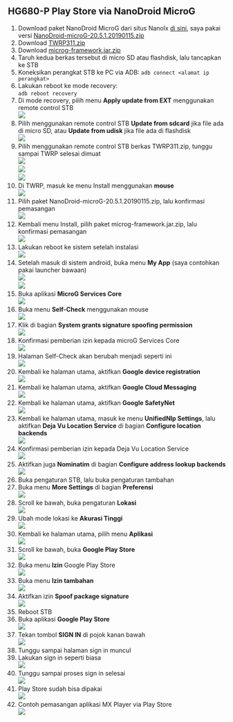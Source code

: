 ## HG680-P Play Store via NanoDroid MicroG ##

1. Download paket NanoDroid MicroG dari situs Nanolx [di sini](https://nanolx.org/nanolx/nanodroid), saya pakai versi [NanoDroid-microG-20.5.1.20190115.zip](https://downloads.nanolx.org/NanoDroid/Stable/NanoDroid-microG-20.5.1.20190115.zip)
2. Download [TWRP311.zip](https://www57.zippyshare.com/v/85eCS93k/file.html)
3. Download [microg-framework.jar.zip](https://github.com/awaaas/hg680p/raw/master/playstore/microg-framework.jar.zip)
4. Taruh kedua berkas tersebut di micro SD atau flashdisk, lalu tancapkan ke STB
5. Koneksikan perangkat STB ke PC via ADB: 
`adb connect <alamat ip perangkat>`
6. Lakukan reboot ke mode recovery:  
`adb reboot recovery`
7. Di mode recovery, pilih menu **Apply update from EXT** menggunakan remote control STB  
![](https://github.com/awaaas/hg680p/raw/master/playstore/screenshots/01-recovery.jpg)
8. Pilih menggunakan remote control STB **Update from sdcard** jika file ada di micro SD, atau **Update from udisk** jika file ada di flashdisk  
![](https://github.com/awaaas/hg680p/raw/master/playstore/screenshots/02-applyfromext.jpg)
9. Pilih menggunakan remote control STB berkas TWRP311.zip, tunggu sampai TWRP selesai dimuat  
![](https://github.com/awaaas/hg680p/raw/master/playstore/screenshots/03-twrp311.jpg)  
![](https://github.com/awaaas/hg680p/raw/master/playstore/screenshots/04-twrploading.jpg)  
![](https://github.com/awaaas/hg680p/raw/master/playstore/screenshots/05-twrploading2.jpg)
10. Di TWRP, masuk ke menu Install menggunakan **mouse**  
![](https://github.com/awaaas/hg680p/raw/master/playstore/screenshots/06-twrp.jpg)
11. Pilih paket NanoDroid-microG-20.5.1.20190115.zip, lalu konfirmasi pemasangan  
![](https://github.com/awaaas/hg680p/raw/master/playstore/screenshots/07-microginstall.jpg)
12. Kembali menu Install, pilih paket microg-framework.jar.zip, lalu konfirmasi pemasangan  
![](https://github.com/awaaas/hg680p/raw/master/playstore/screenshots/07-2-microgframeworkinstall.jpg)
13. Lakukan reboot ke sistem setelah instalasi  
![](https://github.com/awaaas/hg680p/raw/master/playstore/screenshots/09-rebootsystem.jpg)
13. Setelah masuk di sistem android, buka menu **My App** (saya contohkan pakai launcher bawaan)  
![](https://github.com/awaaas/hg680p/raw/master/playstore/screenshots/10-android.JPG)  
![](https://github.com/awaaas/hg680p/raw/master/playstore/screenshots/11-myapp.JPG)
14. Buka aplikasi **MicroG Services Core**  
![](https://github.com/awaaas/hg680p/raw/master/playstore/screenshots/12-microglaunch.JPG)
15. Buka menu **Self-Check** menggunakan mouse  
![](https://github.com/awaaas/hg680p/raw/master/playstore/screenshots/13-microgsettings.JPG)
16. Klik di bagian **System grants signature spoofing permission**  
![](https://github.com/awaaas/hg680p/raw/master/playstore/screenshots/14-microgselfcheck.JPG)
17. Konfirmasi pemberian izin kepada microG Services Core  
![](https://github.com/awaaas/hg680p/blob/master/playstore/screenshots/15-microgspoofpermission.JPG)
18. Halaman Self-Check akan berubah menjadi seperti ini  
![](https://github.com/awaaas/hg680p/blob/master/playstore/screenshots/16-microgselfcheck2.JPG)
19. Kembali ke halaman utama, aktifkan **Google device registration**  
![](https://github.com/awaaas/hg680p/blob/master/playstore/screenshots/17-microggdr.JPG)
20. Kembali ke halaman utama, aktifkan **Google Cloud Messaging**  
![](https://github.com/awaaas/hg680p/blob/master/playstore/screenshots/18-microggcm.JPG)
21. Kembali ke halaman utama, aktifkan **Google SafetyNet**  
![](https://github.com/awaaas/hg680p/blob/master/playstore/screenshots/19-microgsafetynet.JPG)
22. Kembali ke halaman utama, masuk ke menu **UnifiedNlp Settings**, lalu aktifkan **Deja Vu Location Service** di bagian **Configure location backends**  
![](https://github.com/awaaas/hg680p/blob/master/playstore/screenshots/20-micrognlp.JPG)
23. Konfirmasi pemberian izin kepada Deja Vu Location Service  
![](https://github.com/awaaas/hg680p/blob/master/playstore/screenshots/21-microgdejavu.JPG)
24. Aktifkan juga **Nominatim** di bagian **Configure address lookup backends**  
![](https://github.com/awaaas/hg680p/blob/master/playstore/screenshots/22-micrognominatim.JPG)
25. Buka pengaturan STB, lalu buka pengaturan tambahan
26. Buka menu **More Settings** di bagian **Preferensi**  
![](https://github.com/awaaas/hg680p/blob/master/playstore/screenshots/23-moresettings.JPG)
27. Scroll ke bawah, buka pengaturan **Lokasi**  
![](https://github.com/awaaas/hg680p/blob/master/playstore/screenshots/24-location.JPG)
28. Ubah mode lokasi ke **Akurasi Tinggi**  
![](https://github.com/awaaas/hg680p/blob/master/playstore/screenshots/25-locationmode.JPG)
29. Kembali ke halaman utama, pilih menu **Aplikasi**  
![](https://github.com/awaaas/hg680p/blob/master/playstore/screenshots/26-apps.JPG)
30. Scroll ke bawah, buka **Google Play Store**  
![](https://github.com/awaaas/hg680p/blob/master/playstore/screenshots/27-playstore.JPG)
31. Buka menu **Izin** Google Play Store  
![](https://github.com/awaaas/hg680p/blob/master/playstore/screenshots/28-playstorepermissions.JPG)
32. Buka menu **Izin tambahan**  
![](https://github.com/awaaas/hg680p/blob/master/playstore/screenshots/29-playstorepermissions2.JPG)
33. Aktifkan izin **Spoof package signature**  
![](https://github.com/awaaas/hg680p/blob/master/playstore/screenshots/30-playstorespoofsignature.JPG)
34. Reboot STB
35. Buka aplikasi **Google Play Store**  
![](https://github.com/awaaas/hg680p/blob/master/playstore/screenshots/31-playstorelaunch.JPG)
36. Tekan tombol **SIGN IN** di pojok kanan bawah  
![](https://github.com/awaaas/hg680p/blob/master/playstore/screenshots/32-playstoresignin.JPG)
37. Tunggu sampai halaman sign in muncul  
38. Lakukan sign in seperti biasa  
![](https://github.com/awaaas/hg680p/blob/master/playstore/screenshots/33-playstoresigninloading.JPG)
39. Tunggu sampai proses sign in selesai  
![](https://github.com/awaaas/hg680p/blob/master/playstore/screenshots/34-playstoresigninloading2.JPG)
40. Play Store sudah bisa dipakai  
![](https://github.com/awaaas/hg680p/blob/master/playstore/screenshots/35-playstore.JPG)
41. Contoh pemasangan aplikasi MX Player via Play Store  
![](https://github.com/awaaas/hg680p/blob/master/playstore/screenshots/36-playstoremxplayer.JPG)
